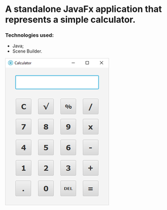 # A standalone JavaFx application that represents a simple calculator.
### Technologies used: 
- Java;
- Scene Builder.

![Calculator](https://github.com/ethorus/Calc_JvFX_ScBldr/raw/main/resources/images/calculator.png)
